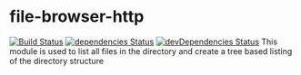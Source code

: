 # file-browser-http

[![Build Status](https://travis-ci.org/vidyadrao/file-browser-http.svg?branch=master)](https://travis-ci.org/vidyadrao/file-browser-http)
[![dependencies Status](https://david-dm.org/vidyadrao/file-browser-http/status.svg)](https://david-dm.org/vidyadrao/file-browser-http)
[![devDependencies Status](https://david-dm.org/vidyadrao/file-browser-http/dev-status.svg)](https://david-dm.org/vidyadrao/file-browser-http?type=dev)
This module is used to list 
all files in the directory and
create a tree based listing of the directory
structure